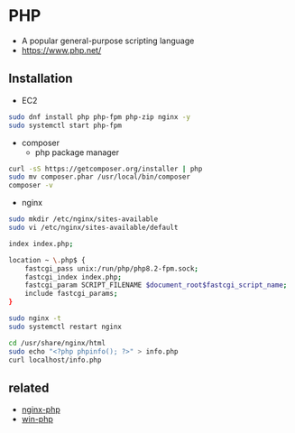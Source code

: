 # PHP
* A popular general-purpose scripting language
* https://www.php.net/

## Installation
* EC2

```sh
sudo dnf install php php-fpm php-zip nginx -y
sudo systemctl start php-fpm
```

* composer
  * php package manager

```sh
curl -sS https://getcomposer.org/installer | php
sudo mv composer.phar /usr/local/bin/composer
composer -v
```

* nginx

```sh
sudo mkdir /etc/nginx/sites-available
sudo vi /etc/nginx/sites-available/default
```

```sh
index index.php;

location ~ \.php$ {
    fastcgi_pass unix:/run/php/php8.2-fpm.sock;
    fastcgi_index index.php;
    fastcgi_param SCRIPT_FILENAME $document_root$fastcgi_script_name;
    include fastcgi_params;
}
```

```sh
sudo nginx -t
sudo systemctl restart nginx
```

```sh
cd /usr/share/nginx/html
sudo echo "<?php phpinfo(); ?>" > info.php
curl localhost/info.php
```

## related
* [nginx-php](/mib/php/nginx-php)
* [win-php](/mib/php/win-php)
